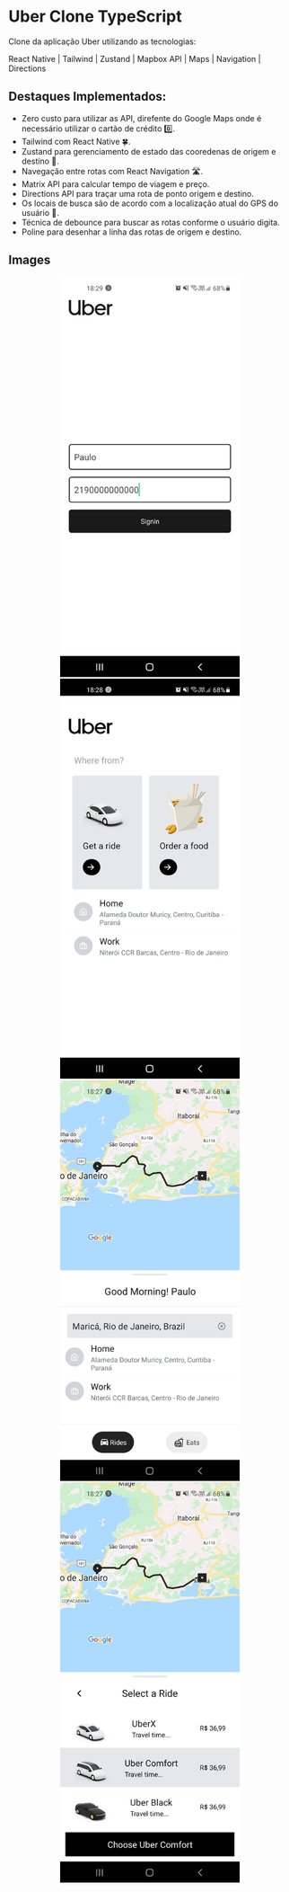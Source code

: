 # Uber Clone TypeScript
Clone da aplicação Uber utilizando as tecnologias:

React Native | Tailwind | Zustand | Mapbox API | Maps | Navigation | Directions

## Destaques Implementados:
- Zero custo para utilizar as API, direfente do Google Maps onde é necessário utilizar o cartão de crédito 0️⃣.
- Tailwind com React Native 🍀.
- Zustand para gerenciamento de estado das cooredenas de origem e destino 🐻.
- Navegação entre rotas com React Navigation 🛣️.
- Matrix API para calcular tempo de viagem e preço.
- Directions API para traçar uma rota de ponto origem e destino.
- Os locais de busca são de acordo com a localização atual do GPS do usuário 📍.
- Técnica de debounce para buscar as rotas conforme o usuário digita.
- Poline para desenhar a linha das rotas de origem e destino.

## Images
<div align='center'>
  <img src="./_prints/print01.jpeg" alt="Login" width="320px" />
  <img src="./_prints/print02.jpeg" alt="Navegação" width="320px" />
  <img src="./_prints/print03.jpeg" alt="Rotas" width="320px" />
  <img src="./_prints/print04.jpeg" alt="Uber X" width="320px" />
</div>
